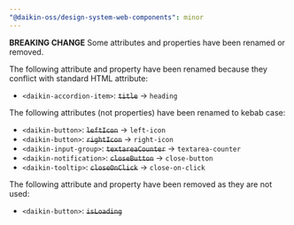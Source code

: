 ```yaml
---
"@daikin-oss/design-system-web-components": minor
---
```


**BREAKING CHANGE** Some attributes and properties have been renamed or removed.

The following attribute and property have been renamed because they conflict with standard HTML attribute:

- `<daikin-accordion-item>`: ~~`title`~~ -> `heading`

The following attributes (not properties) have been renamed to kebab case:

- `<daikin-button>`: ~~`leftIcon`~~ -> `left-icon`
- `<daikin-button>`: ~~`rightIcon`~~ -> `right-icon`
- `<daikin-input-group>`: ~~`textareaCounter`~~ -> `textarea-counter`
- `<daikin-notification>`: ~~`closeButton`~~ -> `close-button`
- `<daikin-tooltip>`: ~~`closeOnClick`~~ -> `close-on-click`

The following attribute and property have been removed as they are not used:

- `<daikin-button>`: ~~`isLoading`~~
